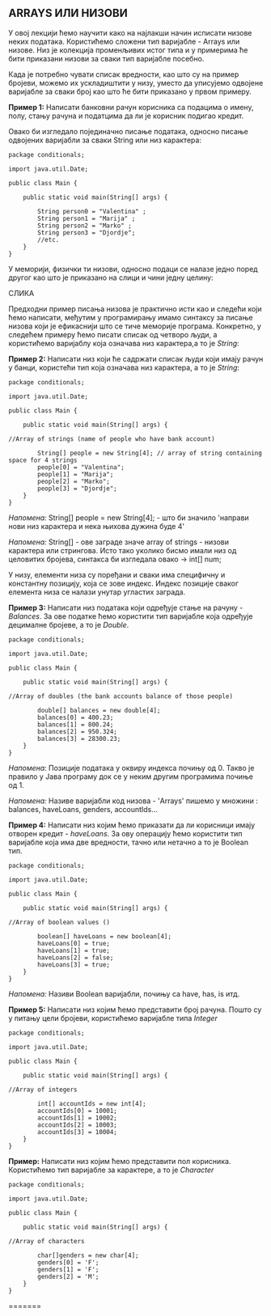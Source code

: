 ﻿## ARRAYS ИЛИ НИЗОВИ


У овој лекцији ћемо научити како на најлакши начин исписати низове неких података. Користићемо сложени тип варијабле - Arrays или низове.
Низ је колекција променљивих истог типа и у примерима ће бити приказани низови за сваки тип варијабле посебно.

Када је потребно чувати списак вредности, као што су на пример бројеви, можемо их ускладиштити у низу, уместо да уписујемо одвојене варијабле за сваки број као што ће бити приказано у првом примеру.


**Пример 1:** Написати банковни рачун корисника са подацима о имену, полу, стању рачуна и податцима да ли је корисник подигао кредит. 

Овако би изгледало појединачно писање података, односно писање одвојених варијабли за сваки String или низ карактера:


```
package conditionals;

import java.util.Date;

public class Main {

	public static void main(String[] args) {

		String person0 = "Valentina" ;
		String person1 = "Marija" ;
		String person2 = "Marko" ;
		String person3 = "Djordje";
		//etc.
	}
}
```

У меморији, физички ти низови, односно подаци се налазе једно поред другог као што је приказано на слици и чини једну целину: 

СЛИКА

Предходни пример писања низова је практично исти као и следећи који ћемо написати, међутим у програмирању имамо синтаксу за писање низова који је ефикаснији што се тиче меморије програма. Конкретно, у следећем примеру ћемо писати списак од четворо људи, а користићемо варијаблу која означава низ карактера,а то је *String*: 


**Пример 2:** Написати низ који ће садржати списак људи који имају рачун у банци, користећи тип која означава низ карактера, а то је *String*:


```
package conditionals;

import java.util.Date;

public class Main {

	public static void main(String[] args) {

//Array of strings (name of people who have bank account)

		String[] people = new String[4]; // array of string containing space for 4 strings
		people[0] = "Valentina";
		people[1] = "Marija";
		people[2] = "Marko";
		people[3] = "Djordje";
	}
}
```


*Напомена:* String[] people = new String[4]; - што би значило 'направи нови низ карактера и нека њихова дужина буде 4'

*Напомена:* String[] - ове заграде значе array of strings - низови карактера или стрингова. Исто тако уколико бисмо имали низ од целовитих бројева, синтакса би изгледала овако -> int[] num;

У низу, елементи низа су поређани и сваки има специфичну и константну позицију, која се зове индекс. Индекс позиције сваког елемента низа се налази унутар угластих заграда. 


**Пример 3:** Написати низ података који одређује стање на рачуну - *Balances*. За ове податке ћемо користити тип варијабле која одређује децималне бројеве, а то је *Double*.


```
package conditionals;

import java.util.Date;

public class Main {

	public static void main(String[] args) {

//Array of doubles (the bank accounts balance of those people)

		double[] balances = new double[4];
		balances[0] = 400.23;
		balances[1] = 800.24;
		balances[2] = 950.324;
		balances[3] = 28300.23;
	}
}
```


*Напомена:* Позиције података у оквиру индекса почињу од 0. Такво је правило у Јава програму док се у неким другим програмима почиње од 1. 

*Напомена:* Називе варијабли код низова - 'Arrays' пишемо у множини : balances, haveLoans, genders, accountIds... 


**Пример 4:** Написати низ којим ћемо приказати да ли корисници имају отворен кредит - *haveLoans*. За ову операцију ћемо користити тип варијабле која има две вредности, тачно или нетачно а то је Boolean тип.


```
package conditionals;

import java.util.Date;

public class Main {

	public static void main(String[] args) {

//Array of boolean values ()

		boolean[] haveLoans = new boolean[4];
		haveLoans[0] = true;
		haveLoans[1] = true;
		haveLoans[2] = false;
		haveLoans[3] = true;
	}
}
```


*Напомена:* Називи Boolean варијабли, почињу са have, has, is итд. 


**Пример 5:** Написати низ којим ћемо представити број рачуна. Пошто су у питању цели бројеви, користићемо варијабле типа *Integer*


```
package conditionals;

import java.util.Date;

public class Main {

	public static void main(String[] args) {

//Array of integers

		int[] accountIds = new int[4];
		accountIds[0] = 10001;
		accountIds[1] = 10002;
		accountIds[2] = 10003;
		accountIds[3] = 10004;
	}
}
```


**Пример:** Написати низ којим ћемо представити пол корисника. Користићемо тип варијабле за карактере, а то је *Character*


```
package conditionals;

import java.util.Date;

public class Main {

	public static void main(String[] args) {

//Array of characters

		char[]genders = new char[4];
		genders[0] = 'F';
		genders[1] = 'F';
		genders[2] = 'M';
	}
}
```		

=======

